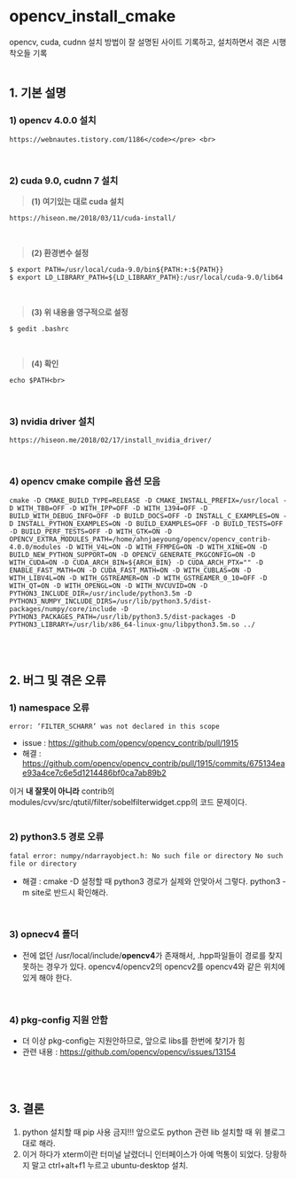 # opencv_install_cmake
opencv, cuda, cudnn 설치 방법이 잘 설명된 사이트 기록하고, 설치하면서 겪은 시행착오들 기록
<br>
<br>

## 1. 기본 설명
### 1) opencv 4.0.0 설치
```
https://webnautes.tistory.com/1186</code></pre> <br>
```
<br>
 
### 2) cuda 9.0, cudnn 7 설치

> **(1) 여기있는 대로 cuda 설치**
```
https://hiseon.me/2018/03/11/cuda-install/
```
<br>

>  **(2) 환경변수 설정**
```
$ export PATH=/usr/local/cuda-9.0/bin${PATH:+:${PATH}}
$ export LD_LIBRARY_PATH=${LD_LIBRARY_PATH}:/usr/local/cuda-9.0/lib64
``` 
<br>

> **(3) 위 내용을  영구적으로 설정**

```
$ gedit .bashrc
```
<br>

>  **(4) 확인**

```
echo $PATH<br>
```
<br>

### 3) nvidia driver 설치
<pre><code>https://hiseon.me/2018/02/17/install_nvidia_driver/</code></pre> <br>
 
### 4) opencv cmake compile 옵션 모음
```
cmake -D CMAKE_BUILD_TYPE=RELEASE -D CMAKE_INSTALL_PREFIX=/usr/local -D WITH_TBB=OFF -D WITH_IPP=OFF -D WITH_1394=OFF -D BUILD_WITH_DEBUG_INFO=OFF -D BUILD_DOCS=OFF -D INSTALL_C_EXAMPLES=ON -D INSTALL_PYTHON_EXAMPLES=ON -D BUILD_EXAMPLES=OFF -D BUILD_TESTS=OFF -D BUILD_PERF_TESTS=OFF -D WITH_GTK=ON -D OPENCV_EXTRA_MODULES_PATH=/home/ahnjaeyoung/opencv/opencv_contrib-4.0.0/modules -D WITH_V4L=ON -D WITH_FFMPEG=ON -D WITH_XINE=ON -D BUILD_NEW_PYTHON_SUPPORT=ON -D OPENCV_GENERATE_PKGCONFIG=ON -D WITH_CUDA=ON -D CUDA_ARCH_BIN=${ARCH_BIN} -D CUDA_ARCH_PTX="" -D ENABLE_FAST_MATH=ON -D CUDA_FAST_MATH=ON -D WITH_CUBLAS=ON -D WITH_LIBV4L=ON -D WITH_GSTREAMER=ON -D WITH_GSTREAMER_0_10=OFF -D WITH_QT=ON -D WITH_OPENGL=ON -D WITH_NVCUVID=ON -D PYTHON3_INCLUDE_DIR=/usr/include/python3.5m -D PYTHON3_NUMPY_INCLUDE_DIRS=/usr/lib/python3.5/dist-packages/numpy/core/include -D PYTHON3_PACKAGES_PATH=/usr/lib/python3.5/dist-packages -D PYTHON3_LIBRARY=/usr/lib/x86_64-linux-gnu/libpython3.5m.so ../
```
<br>
<br>

## 2. 버그 및 겪은 오류
### 1) namespace 오류
```
error: ‘FILTER_SCHARR’ was not declared in this scope
```

* issue : https://github.com/opencv/opencv_contrib/pull/1915 <br>
* 해결   : https://github.com/opencv/opencv_contrib/pull/1915/commits/675134eae93a4ce7c6e5d1214486bf0ca7ab89b2 <br>

이거 **내 잘못이 아니라** contrib의 modules/cvv/src/qtutil/filter/sobelfilterwidget.cpp의 코드 문제이다.<br>
<br>

### 2) python3.5 경로 오류
```
fatal error: numpy/ndarrayobject.h: No such file or directory No such file or directory
```
* 해결  : cmake -D 설정할 때 python3 경로가 실제와 안맞아서 그렇다. python3 -m site로 반드시 확인해라.
<br>

### 3) opnecv4 폴더
* 전에 없던 /usr/local/include/**opencv4**가 존재해서, .hpp파일들이 경로를 찾지 못하는 경우가 있다. opencv4/opencv2의 opencv2를 opencv4와 같은 위치에 있게 해야 한다.
<br>

### 4) pkg-config 지원 안함
* 더 이상 pkg-config는 지원안하므로, 앞으로 libs를 한번에 찾기가 힘
* 관련 내용 : https://github.com/opencv/opencv/issues/13154
<br>
<br>

## 3. 결론
 1. python 설치할 때 pip 사용 금지!!! 앞으로도 python 관련 lib 설치할 때 위 블로그 대로 해라.
 2. 이거 하다가 xterm이란 터미널 날렸더니 인터페이스가 아예 먹통이 되었다. 당황하지 말고 ctrl+alt+f1 누르고 ubuntu-desktop 설치.


